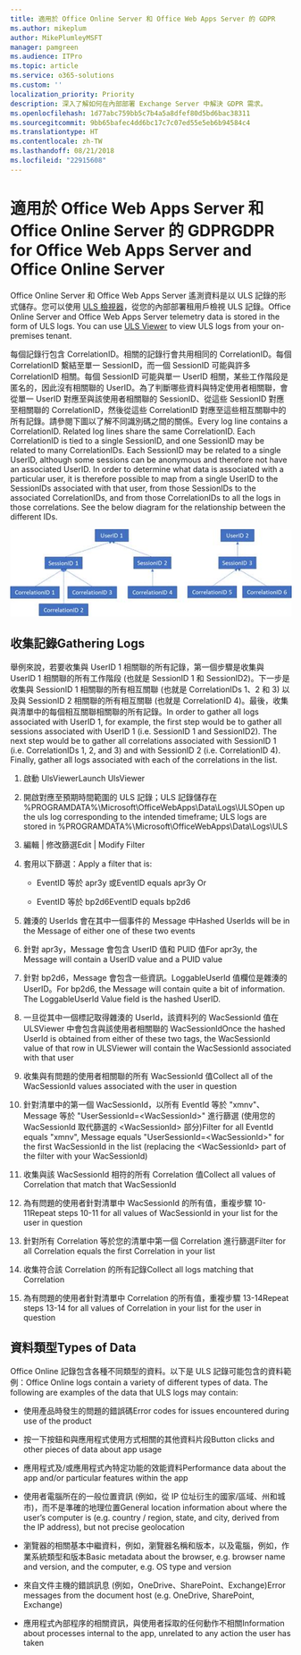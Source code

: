 ```yaml
---
title: 適用於 Office Online Server 和 Office Web Apps Server 的 GDPR
ms.author: mikeplum
author: MikePlumleyMSFT
manager: pamgreen
ms.audience: ITPro
ms.topic: article
ms.service: o365-solutions
ms.custom: ''
localization_priority: Priority
description: 深入了解如何在內部部署 Exchange Server 中解決 GDPR 需求。
ms.openlocfilehash: 1d77abc759bb5c7b4a5a8dfef80d5bd6bac38311
ms.sourcegitcommit: 9bb65bafec4dd6bc17c7c07ed55e5eb6b94584c4
ms.translationtype: HT
ms.contentlocale: zh-TW
ms.lasthandoff: 08/21/2018
ms.locfileid: "22915608"
---
```

# <a name="gdpr-for-office-web-apps-server-and-office-online-server"></a><span data-ttu-id="86061-103">適用於 Office Web Apps Server 和 Office Online Server 的 GDPR</span><span class="sxs-lookup"><span data-stu-id="86061-103">GDPR for Office Web Apps Server and Office Online Server</span></span>

<span data-ttu-id="86061-p101">Office Online Server 和 Office Web Apps Server 遙測資料是以 ULS 記錄的形式儲存。您可以使用 [ULS 檢視器](https://www.microsoft.com/en-us/download/details.aspx?id=44020)，從您的內部部署租用戶檢視 ULS 記錄。</span><span class="sxs-lookup"><span data-stu-id="86061-p101">Office Online Server and Office Web Apps Server telemetry data is stored in the form of ULS logs. You can use [ULS Viewer](https://www.microsoft.com/en-us/download/details.aspx?id=44020) to view ULS logs from your on-premises tenant.</span></span>

<span data-ttu-id="86061-p102">每個記錄行包含 CorrelationID。相關的記錄行會共用相同的 CorrelationID。每個 CorrelationID 繫結至單一 SessionID，而一個 SessionID 可能與許多 CorrelationID 相關。每個 SessionID 可能與單一 UserID 相關，某些工作階段是匿名的，因此沒有相關聯的 UserID。為了判斷哪些資料與特定使用者相關聯，會從單一 UserID 對應至與該使用者相關聯的 SessionID、從這些 SessionID 對應至相關聯的 CorrelationID，然後從這些 CorrelationID 對應至這些相互關聯中的所有記錄。請參閱下圖以了解不同識別碼之間的關係。</span><span class="sxs-lookup"><span data-stu-id="86061-p102">Every log line contains a CorrelationID. Related log lines share the same CorrelationID. Each CorrelationID is tied to a single SessionID, and one SessionID may be related to many CorrelationIDs. Each SessionID may be related to a single UserID, although some sessions can be anonymous and therefore not have an associated UserID. In order to determine what data is associated with a particular user, it is therefore possible to map from a single UserID to the SessionIDs associated with that user, from those SessionIDs to the associated CorrelationIDs, and from those CorrelationIDs to all the logs in those correlations. See the below diagram for the relationship between the different IDs.</span></span>

![](media/gdpr-for-office-online-server-image1.jpg)

## <a name="gathering-logs"></a><span data-ttu-id="86061-112">收集記錄</span><span class="sxs-lookup"><span data-stu-id="86061-112">Gathering Logs</span></span>

<span data-ttu-id="86061-p103">舉例來說，若要收集與 UserID 1 相關聯的所有記錄，第一個步驟是收集與 UserID 1 相關聯的所有工作階段 (也就是 SessionID 1 和 SessionID2)。下一步是收集與 SessionID 1 相關聯的所有相互關聯 (也就是 CorrelationIDs 1、2 和 3) 以及與 SessionID 2 相關聯的所有相互關聯 (也就是 CorrelationID 4)。最後，收集與清單中的每個相互關聯相關聯的所有記錄。</span><span class="sxs-lookup"><span data-stu-id="86061-p103">In order to gather all logs associated with UserID 1, for example, the first step would be to gather all sessions associated with UserID 1 (i.e. SessionID 1 and SessionID2). The next step would be to gather all correlations associated with SessionID 1 (i.e. CorrelationIDs 1, 2, and 3) and with SessionID 2 (i.e. CorrelationID 4). Finally, gather all logs associated with each of the correlations in the list.</span></span>

1.  <span data-ttu-id="86061-116">啟動 UlsViewer</span><span class="sxs-lookup"><span data-stu-id="86061-116">Launch UlsViewer</span></span>

2.  <span data-ttu-id="86061-117">開啟對應至預期時間範圍的 ULS 記錄；ULS 記錄儲存在 %PROGRAMDATA%\\Microsoft\\OfficeWebApps\\Data\\Logs\\ULS</span><span class="sxs-lookup"><span data-stu-id="86061-117">Open up the uls log corresponding to the intended timeframe; ULS logs are stored in %PROGRAMDATA%\\Microsoft\\OfficeWebApps\\Data\\Logs\\ULS</span></span>

3.  <span data-ttu-id="86061-118">編輯 | 修改篩選</span><span class="sxs-lookup"><span data-stu-id="86061-118">Edit | Modify Filter</span></span>

4.  <span data-ttu-id="86061-119">套用以下篩選：</span><span class="sxs-lookup"><span data-stu-id="86061-119">Apply a filter that is:</span></span>

    -   <span data-ttu-id="86061-120">EventID 等於 apr3y 或</span><span class="sxs-lookup"><span data-stu-id="86061-120">EventID equals apr3y Or</span></span>

    -   <span data-ttu-id="86061-121">EventID 等於 bp2d6</span><span class="sxs-lookup"><span data-stu-id="86061-121">EventID equals bp2d6</span></span>

5.  <span data-ttu-id="86061-122">雜湊的 UserIds 會在其中一個事件的 Message 中</span><span class="sxs-lookup"><span data-stu-id="86061-122">Hashed UserIds will be in the Message of either one of these two events</span></span>

6.  <span data-ttu-id="86061-123">針對 apr3y，Message 會包含 UserID 值和 PUID 值</span><span class="sxs-lookup"><span data-stu-id="86061-123">For apr3y, the Message will contain a UserID value and a PUID value</span></span>

7.  <span data-ttu-id="86061-p104">針對 bp2d6，Message 會包含一些資訊。LoggableUserId 值欄位是雜湊的 UserID。</span><span class="sxs-lookup"><span data-stu-id="86061-p104">For bp2d6, the Message will contain quite a bit of information. The LoggableUserId Value field is the hashed UserID.</span></span>

8.  <span data-ttu-id="86061-126">一旦從其中一個標記取得雜湊的 UserId，該資料列的 WacSessionId 值在 ULSViewer 中會包含與該使用者相關聯的 WacSessionId</span><span class="sxs-lookup"><span data-stu-id="86061-126">Once the hashed UserId is obtained from either of these two tags, the WacSessionId value of that row in ULSViewer will contain the WacSessionId associated with that user</span></span>

9.  <span data-ttu-id="86061-127">收集與有問題的使用者相關聯的所有 WacSessionId 值</span><span class="sxs-lookup"><span data-stu-id="86061-127">Collect all of the WacSessionId values associated with the user in question</span></span>

10. <span data-ttu-id="86061-128">針對清單中的第一個 WacSessionId，以所有 EventId 等於 "xmnv"、Message 等於 "UserSessionId=\<WacSessionId\>" 進行篩選 (使用您的 WacSessionId 取代篩選的 \<WacSessionId\> 部分)</span><span class="sxs-lookup"><span data-stu-id="86061-128">Filter for all EventId equals "xmnv", Message equals "UserSessionId=\<WacSessionId\>" for the first WacSessionId in the list (replacing the \<WacSessionId\> part of the filter with your WacSessionId)</span></span>

11. <span data-ttu-id="86061-129">收集與該 WacSessionId 相符的所有 Correlation 值</span><span class="sxs-lookup"><span data-stu-id="86061-129">Collect all values of Correlation that match that WacSessionId</span></span>

12. <span data-ttu-id="86061-130">為有問題的使用者針對清單中 WacSessionId 的所有值，重複步驟 10-11</span><span class="sxs-lookup"><span data-stu-id="86061-130">Repeat steps 10-11 for all values of WacSessionId in your list for the user in question</span></span>

13. <span data-ttu-id="86061-131">針對所有 Correlation 等於您的清單中第一個 Correlation 進行篩選</span><span class="sxs-lookup"><span data-stu-id="86061-131">Filter for all Correlation equals the first Correlation in your list</span></span>

14. <span data-ttu-id="86061-132">收集符合該 Correlation 的所有記錄</span><span class="sxs-lookup"><span data-stu-id="86061-132">Collect all logs matching that Correlation</span></span>

15. <span data-ttu-id="86061-133">為有問題的使用者針對清單中 Correlation 的所有值，重複步驟 13-14</span><span class="sxs-lookup"><span data-stu-id="86061-133">Repeat steps 13-14 for all values of Correlation in your list for the user in question</span></span>

## <a name="types-of-data"></a><span data-ttu-id="86061-134">資料類型</span><span class="sxs-lookup"><span data-stu-id="86061-134">Types of Data</span></span>

<span data-ttu-id="86061-p105">Office Online 記錄包含各種不同類型的資料。以下是 ULS 記錄可能包含的資料範例：</span><span class="sxs-lookup"><span data-stu-id="86061-p105">Office Online logs contain a variety of different types of data. The following are examples of the data that ULS logs may contain:</span></span>

-   <span data-ttu-id="86061-137">使用產品時發生的問題的錯誤碼</span><span class="sxs-lookup"><span data-stu-id="86061-137">Error codes for issues encountered during use of the product</span></span>

-   <span data-ttu-id="86061-138">按一下按鈕和與應用程式使用方式相關的其他資料片段</span><span class="sxs-lookup"><span data-stu-id="86061-138">Button clicks and other pieces of data about app usage</span></span>

-   <span data-ttu-id="86061-139">應用程式及/或應用程式內特定功能的效能資料</span><span class="sxs-lookup"><span data-stu-id="86061-139">Performance data about the app and/or particular features within the app</span></span>

-   <span data-ttu-id="86061-140">使用者電腦所在的一般位置資訊 (例如，從 IP 位址衍生的國家/區域、州和城市)，而不是準確的地理位置</span><span class="sxs-lookup"><span data-stu-id="86061-140">General location information about where the user’s computer is (e.g. country / region, state, and city, derived from the IP address), but not precise geolocation</span></span>

-   <span data-ttu-id="86061-141">瀏覽器的相關基本中繼資料，例如，瀏覽器名稱和版本，以及電腦，例如，作業系統類型和版本</span><span class="sxs-lookup"><span data-stu-id="86061-141">Basic metadata about the browser, e.g. browser name and version, and the computer, e.g. OS type and version</span></span>

-   <span data-ttu-id="86061-142">來自文件主機的錯誤訊息 (例如，OneDrive、SharePoint、Exchange)</span><span class="sxs-lookup"><span data-stu-id="86061-142">Error messages from the document host (e.g. OneDrive, SharePoint, Exchange)</span></span>

-   <span data-ttu-id="86061-143">應用程式內部程序的相關資訊，與使用者採取的任何動作不相關</span><span class="sxs-lookup"><span data-stu-id="86061-143">Information about processes internal to the app, unrelated to any action the user has taken</span></span>

